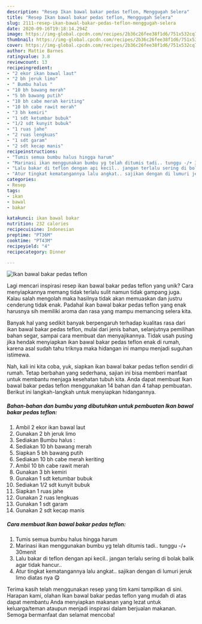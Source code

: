 ```yaml
---
description: "Resep Ikan bawal bakar pedas teflon, Menggugah Selera"
title: "Resep Ikan bawal bakar pedas teflon, Menggugah Selera"
slug: 2111-resep-ikan-bawal-bakar-pedas-teflon-menggugah-selera
date: 2020-09-16T19:18:14.294Z
image: https://img-global.cpcdn.com/recipes/2b36c26fee38f1d6/751x532cq70/ikan-bawal-bakar-pedas-teflon-foto-resep-utama.jpg
thumbnail: https://img-global.cpcdn.com/recipes/2b36c26fee38f1d6/751x532cq70/ikan-bawal-bakar-pedas-teflon-foto-resep-utama.jpg
cover: https://img-global.cpcdn.com/recipes/2b36c26fee38f1d6/751x532cq70/ikan-bawal-bakar-pedas-teflon-foto-resep-utama.jpg
author: Mattie Barnes
ratingvalue: 3.8
reviewcount: 13
recipeingredient:
- "2 ekor ikan bawal laut"
- "2 bh jeruk limo"
- " Bumbu halus "
- "10 bh bawang merah"
- "5 bh bawang putih"
- "10 bh cabe merah keriting"
- "10 bh cabe rawit merah"
- "3 bh kemiri"
- "1 sdt ketumbar bubuk"
- "1/2 sdt kunyit bubuk"
- "1 ruas jahe"
- "2 ruas lengkuas"
- "1 sdt garam"
- "2 sdt kecap manis"
recipeinstructions:
- "Tumis semua bumbu halus hingga harum"
- "Marinasi ikan menggunakan bumbu yg telah ditumis tadi.. tunggu -/+ 30menit"
- "Lalu bakar di teflon dengan api kecil.. jangan terlalu sering di bolak balik agar tidak hancur.."
- "Atur tingkat kematangannya lalu angkat.. sajikan dengan di lumuri jeruk limo diatas nya 😋"
categories:
- Resep
tags:
- ikan
- bawal
- bakar

katakunci: ikan bawal bakar 
nutrition: 232 calories
recipecuisine: Indonesian
preptime: "PT36M"
cooktime: "PT43M"
recipeyield: "4"
recipecategory: Dinner

---
```



![Ikan bawal bakar pedas teflon](https://img-global.cpcdn.com/recipes/2b36c26fee38f1d6/751x532cq70/ikan-bawal-bakar-pedas-teflon-foto-resep-utama.jpg)

Lagi mencari inspirasi resep ikan bawal bakar pedas teflon yang unik? Cara menyiapkannya memang tidak terlalu sulit namun tidak gampang juga. Kalau salah mengolah maka hasilnya tidak akan memuaskan dan justru cenderung tidak enak. Padahal ikan bawal bakar pedas teflon yang enak harusnya sih memiliki aroma dan rasa yang mampu memancing selera kita.

Banyak hal yang sedikit banyak berpengaruh terhadap kualitas rasa dari ikan bawal bakar pedas teflon, mulai dari jenis bahan, selanjutnya pemilihan bahan segar, sampai cara membuat dan menyajikannya. Tidak usah pusing jika hendak menyiapkan ikan bawal bakar pedas teflon enak di rumah, karena asal sudah tahu triknya maka hidangan ini mampu menjadi suguhan istimewa.




Nah, kali ini kita coba, yuk, siapkan ikan bawal bakar pedas teflon sendiri di rumah. Tetap berbahan yang sederhana, sajian ini bisa memberi manfaat untuk membantu menjaga kesehatan tubuh kita. Anda dapat membuat Ikan bawal bakar pedas teflon menggunakan 14 bahan dan 4 tahap pembuatan. Berikut ini langkah-langkah untuk menyiapkan hidangannya.

<!--inarticleads1-->

##### Bahan-bahan dan bumbu yang dibutuhkan untuk pembuatan Ikan bawal bakar pedas teflon:

1. Ambil 2 ekor ikan bawal laut
1. Gunakan 2 bh jeruk limo
1. Sediakan  Bumbu halus :
1. Sediakan 10 bh bawang merah
1. Siapkan 5 bh bawang putih
1. Sediakan 10 bh cabe merah keriting
1. Ambil 10 bh cabe rawit merah
1. Gunakan 3 bh kemiri
1. Gunakan 1 sdt ketumbar bubuk
1. Sediakan 1/2 sdt kunyit bubuk
1. Siapkan 1 ruas jahe
1. Gunakan 2 ruas lengkuas
1. Gunakan 1 sdt garam
1. Gunakan 2 sdt kecap manis




<!--inarticleads2-->

##### Cara membuat Ikan bawal bakar pedas teflon:

1. Tumis semua bumbu halus hingga harum
1. Marinasi ikan menggunakan bumbu yg telah ditumis tadi.. tunggu -/+ 30menit
1. Lalu bakar di teflon dengan api kecil.. jangan terlalu sering di bolak balik agar tidak hancur..
1. Atur tingkat kematangannya lalu angkat.. sajikan dengan di lumuri jeruk limo diatas nya 😋




Terima kasih telah menggunakan resep yang tim kami tampilkan di sini. Harapan kami, olahan Ikan bawal bakar pedas teflon yang mudah di atas dapat membantu Anda menyiapkan makanan yang lezat untuk keluarga/teman ataupun menjadi inspirasi dalam berjualan makanan. Semoga bermanfaat dan selamat mencoba!
